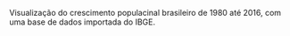 Visualização do crescimento populacinal brasileiro de 1980 até 2016, com uma base de dados importada do IBGE.
